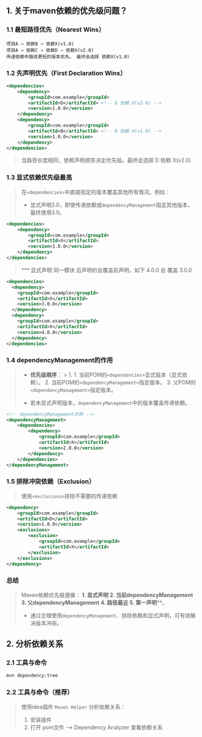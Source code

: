 ## 1. 关于maven依赖的优先级问题？

### 1.1 最短路径优先（Nearest Wins）
```
项目A → 依赖B → 依赖X(v1.0)
项目A → 依赖C → 依赖D → 依赖X(v2.0)
传递依赖中路径更短的版本优先。 最终会选择 依赖X(v1.0)
```
### 1.2 先声明优先（First Declaration Wins）
```xml
<dependencies>
    <dependency>
        <groupId>com.example</groupId>
        <artifactId>D</artifactId> <!-- D 依赖 X(v2.0) -->
        <version>1.0.0</version>
    </dependency>
    <dependency>
        <groupId>com.example</groupId>
        <artifactId>B</artifactId> <!-- B 依赖 X(v1.0) -->
        <version>1.0.0</version>
    </dependency>
</dependencies>
```
> 当路径长度相同，依赖声明顺序决定优先级。最终会选择 D 依赖 X(v2.0)

### 1.3  显式依赖优先级最高
> 在`<dependencies>`中直接指定的版本覆盖其他所有情况。例如：
> - 显式声明3.0，即使传递依赖或`dependencyManagement`指定其他版本，最终使用3.0。
```xml
<dependencies>
    <dependency>
        <groupId>com.example</groupId>
        <artifactId>X</artifactId>
        <version>1.0.0</version>
    </dependency>
</dependencies>
```
> *** 显式声明 同一模块 后声明的会覆盖前声明，如下 4.0.0 会 覆盖 3.0.0
```xml
<dependencies>
  <dependency>
    <groupId>com.example</groupId>
    <artifactId>X</artifactId>
    <version>3.0.0</version>
  </dependency>
  <dependency>
    <groupId>com.example</groupId>
    <artifactId>X</artifactId>
    <version>4.0.0</version>
  </dependency>
</dependencies>
```

### 1.4 dependencyManagement的作用
> - **优先级顺序**：
    > 	1. 1. 当前POM的`<dependencies>`显式版本（显式依赖）。
> 	2. 当前POM的`<dependencyManagement>`指定版本。
> 	3. 父POM的`<dependencyManagement>`指定版本。
> * 若未显式声明版本，`dependencyManagement`中的版本覆盖传递依赖。
```xml
<!-- dependencyManagement示例 -->
<dependencyManagement>
    <dependencies>
        <dependency>
            <groupId>com.example</groupId>
            <artifactId>X</artifactId>
            <version>2.0.0</version>
        </dependency>
    </dependencies>
</dependencyManagement>
```
### 1.5 排除冲突依赖（Exclusion）​​
> 使用`<exclusions>`排除不需要的传递依赖
```xml
<dependency>
    <groupId>com.example</groupId>
    <artifactId>D</artifactId>
    <version>1.0.0</version>
    <exclusions>
        <exclusion>
            <groupId>com.example</groupId>
            <artifactId>X</artifactId>
        </exclusion>
    </exclusions>
</dependency>
```
###  总结
> Maven依赖优先级遵循：
**1. 显式声明**
**2. 当前dependencyManagement**
**3. 父dependencyManagement**
**4. 路径最近**
**5. 第一声明****。
> * 通过合理使用`dependencyManagement`、排除依赖和显式声明，可有效解决版本冲突。

## 2. 分析依赖关系
### 2.1 工具与命令
```bash
mvn dependency:tree
```

### 2.2 工具与命令（推荐）
> 使用idea插件  `Maven Helper` 分析依赖关系：
> 1. 安装插件
> 2. 打开 pom文件 --> Dependency Analyzer   查看依赖关系